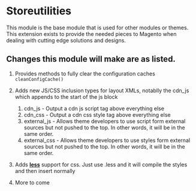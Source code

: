 Storeutilities
==============

This module is the base module that is used for other modules or themes.  This extension exists to provide the needed pieces to Magento when dealing with cutting edge solutions and designs.  


Changes this module will make are as listed.
------------------------
1. Provides methods to fully clear the configuration caches `cleanConfigCache()`
1. Adds new JS/CSS inclusion types for layout XMLs, notablly the cdn_js which appends to the start of the js block
   
     1. cdn_js - Output a cdn js script tag above everything else
     1. cdn_css -  Output a cdn css style tag above everything else
     1. external_js - Allows theme developers to use script form external sources but not pushed to the top.  In other words, it will be in the same order.
     1. external_css - Allows theme developers to use styles form external sources but not pushed to the top.  In other words, it will be in the same order.

1. Adds **[less](http://lesscss.org/)** support for css.  Just use .less and it will compile the styles and then insert normally
1. More to come
